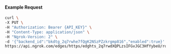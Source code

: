 <!-- Code generated for API Clients. DO NOT EDIT. -->

#### Example Request

```bash
curl \
-X PUT \
-H "Authorization: Bearer {API_KEY}" \
-H "Content-Type: application/json" \
-H "Ngrok-Version: 2" \
-d '{"backend_id":"bkdtg_2q7rwhe7fQgK2NSzPZzkrgmp816","enabled":true}' \
https://api.ngrok.com/edges/https/edghts_2q7rwdXQPLzsIFGvJGC3HfYybeU/routes/edghtsrt_2q7rwk3bubjzrXHZz6s9l9Dqci4/backend
```

